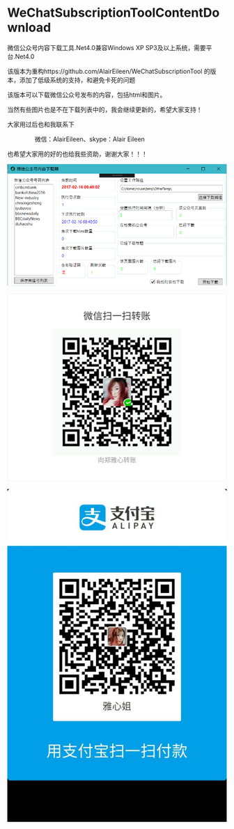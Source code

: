 # WeChatSubscriptionToolContentDownload
微信公众号内容下载工具.Net4.0兼容Windows XP SP3及以上系统，需要平台.Net4.0

该版本为重构https://github.com/AlairEileen/WeChatSubscriptionTool 的版本，添加了低级系统的支持，和避免卡死的问题

该版本可以下载微信公众号发布的内容，包括html和图片。

当然有些图片也是不在下载列表中的，我会继续更新的，希望大家支持！

大家用过后也和我联系下

                  微信：AlairEileen、skype：Alair Eileen

也希望大家用的好的也给我些资助，谢谢大家！！！

![image](https://github.com/AlairEileen/WeChatSubscriptionToolContentDownload/blob/master/Resources/Resources/Screenshot%20(3).png)

![image](https://github.com/AlairEileen/AlairSpace/blob/master/Resources/WeChatCode.jpg)

![image](https://github.com/AlairEileen/AlairSpace/blob/master/Resources/AlipayCode.jpg)


